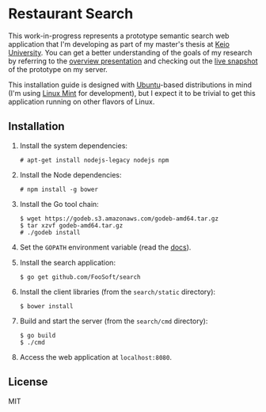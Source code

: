 # Restaurant Search #

This work-in-progress represents a prototype semantic search web application that I'm developing as part of my master's
thesis at [Keio University](http://www.sfc.keio.ac.jp/). You can get a better understanding of the goals of my research
by referring to the [overview presentation](http://foosoft.net/research/search/slides) and checking out the [live
snapshot](http://search.foosoft.net/) of the prototype on my server.

This installation guide is designed with [Ubuntu](http://www.ubuntu.com/)-based distributions in mind (I'm using [Linux
Mint](http://www.linuxmint.com/) for development), but I expect it to be trivial to get this application running on
other flavors of Linux.

## Installation ##

1.  Install the system dependencies:

    ```
    # apt-get install nodejs-legacy nodejs npm
    ```

2.  Install the Node dependencies:

    ```
    # npm install -g bower
    ```

3.  Install the Go tool chain:

    ```
    $ wget https://godeb.s3.amazonaws.com/godeb-amd64.tar.gz
    $ tar xzvf godeb-amd64.tar.gz
    # ./godeb install
    ```

4.  Set the `GOPATH` environment variable (read the [docs](https://github.com/golang/go/wiki/GOPATH)).

5.  Install the search application:

    ```
    $ go get github.com/FooSoft/search
    ```

6.  Install the client libraries (from the `search/static` directory):

    ```
    $ bower install
    ```

7.  Build and start the server (from the `search/cmd` directory):

    ```
    $ go build
    $ ./cmd
    ```

8.  Access the web application at `localhost:8080`.

## License ##

MIT
